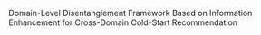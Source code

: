 Domain-Level Disentanglement Framework Based on Information Enhancement for Cross-Domain Cold-Start Recommendation
